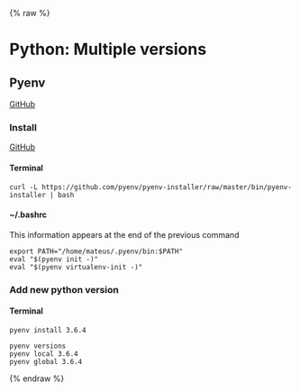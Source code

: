 {% raw %}

# Python: Multiple versions

## Pyenv
[GitHub](https://github.com/pyenv/pyenv)

### Install
[GitHub](https://github.com/pyenv/pyenv-installer)
#### Terminal
```
curl -L https://github.com/pyenv/pyenv-installer/raw/master/bin/pyenv-installer | bash
```

#### ~/.bashrc
This information appears at the end of the previous command
```
export PATH="/home/mateus/.pyenv/bin:$PATH"
eval "$(pyenv init -)"
eval "$(pyenv virtualenv-init -)"
```

### Add new python version
#### Terminal
```
pyenv install 3.6.4

pyenv versions
pyenv local 3.6.4
pyenv global 3.6.4
```

{% endraw %}
